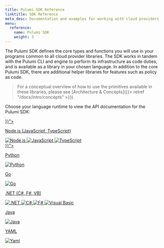 ```yaml
---
title: Pulumi SDK Reference
linktitle: SDK Reference
meta_desc: Documentation and examples for working with cloud providers and other services.
menu:
  reference:
    name: Pulumi SDK
    weight: 3
---
```


The Pulumi SDK defines the core types and functions you will use in your programs
common to all cloud provider libraries. The SDK works in tandem with the Pulumi CLI
and engine to perform its infrastructure as code duties, and is available as a library
in your chosen language. In addition to the core Pulumi SDK, there are additional
helper libraries for features such as policy as code.

> For a conceptual overview of how to use the primitives available in these libraries,
> please see [Architecture & Concepts]({{< relref "/docs/intro/concepts" >}}).

Choose your language runtime to view the API documentation for the Pulumi SDK:

<div class="tiles flex-wrap mt-4">
    <div class="pb-4 md:pr-4 md:w-1/2">
        <a class="tile p-8 pb-16 text-center" href="{{< relref "/docs/reference/pkg/nodejs/pulumi/pulumi" >}}">
            <p class="mx-auto text-xl font-semibold link">
                Node.js
                <span class="text-xs font-light">(JavaScript, TypeScript)</span>
            </p>
            <img class="h-12 mx-auto inline" src="/logos/tech/node.svg" alt="Node.js">
            <img class="h-12 mx-auto inline" src="/logos/tech/javascript.svg" alt="JavaScript">
            <img class="h-12 mx-auto inline" src="/logos/tech/typescript.svg" alt="TypeScript">
        </a>
    </div>
    <div class="pb-4 md:w-1/2">
        <a class="tile p-8 pb-16 text-center" href="{{< relref "/docs/reference/pkg/python/pulumi" >}}">
            <p class="mx-auto text-xl font-semibold link">
                Python
            </p>
            <img class="h-12 mx-auto inline" src="/logos/tech/python.svg" alt="Python">
        </a>
    </div>
    <div class="pb-4 md:pr-4 md:w-1/2">
        <a class="tile p-8 pb-16 text-center" href="https://pkg.go.dev/github.com/pulumi/pulumi/sdk/v3/go/pulumi">
            <p class="mx-auto text-xl font-semibold link">
                Go
            </p>
            <img class="h-12 mx-auto inline" src="/logos/tech/go.svg" alt="Go">
        </a>
    </div>
    <div class="pb-4 md:w-1/2">
        <a class="tile p-8 pb-16 text-center" href="/docs/reference/pkg/dotnet/Pulumi/Pulumi.html">
            <p class="mx-auto text-xl font-semibold link">
                .NET
                <span class="text-xs font-light">(C#, F#, VB)</span>
            </p>
            <img class="h-12 mx-auto inline" src="/logos/tech/dot-net.svg" alt=".NET">
            <img class="h-12 mx-auto inline" src="/logos/tech/c-sharp.svg" alt="C#">
            <img class="h-12 mx-auto inline" src="/logos/tech/f-sharp.svg" alt="F#">
            <img class="h-12 mx-auto inline" src="/logos/tech/visual-basic.svg" alt="Visual Basic">
        </a>
    </div>
    <div class="pb-4 md:pr-4 md:w-1/2">
        <a class="tile p-8 pb-16 text-center" href="/docs/reference/pkg/java/">
            <p class="mx-auto text-xl font-semibold link">
                Java
            </p>
            <img class="h-12 mx-auto inline" src="/logos/tech/java.svg" alt="Java">
        </a>
    </div>
    <div class="pb-4 md:w-1/2">
        <a class="tile p-8 pb-16 text-center" href="https://github.com/pulumi/pulumi-yaml/#spec">
            <p class="mx-auto text-xl font-semibold link">
                YAML
            </p>
            <img class="h-12 mx-auto inline" src="/logos/tech/yaml.svg" alt="Yaml">
        </a>
    </div>
</div>
